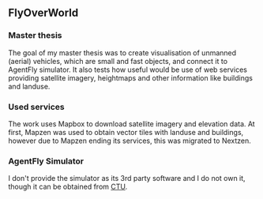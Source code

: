 ## FlyOverWorld
### Master thesis
The goal of my master thesis was to create visualisation of unmanned (aerial) vehicles, which are small and fast objects, and connect it to AgentFly simulator. It also tests how useful would be use of web services providing satellite imagery, heightmaps and other information like buildings and landuse.

### Used services
The work uses Mapbox to download satellite imagery and elevation data. At first, Mapzen was used to obtain vector tiles with landuse and buildings, however due to Mapzen ending its services, this was migrated to Nextzen.

### AgentFly Simulator
I don't provide the simulator as its 3rd party software and I do not own it, though it can be obtained from [CTU](https://dspace.cvut.cz/handle/10467/68616?show=full).